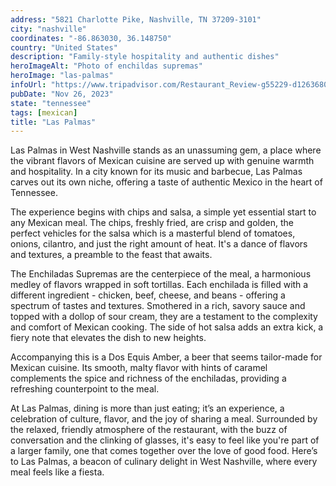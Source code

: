 ```yaml
---
address: "5821 Charlotte Pike, Nashville, TN 37209-3101"
city: "nashville"
coordinates: "-86.863030, 36.148750"
country: "United States"
description: "Family-style hospitality and authentic dishes"
heroImageAlt: "Photo of enchildas supremas"
heroImage: "las-palmas"
infoUrl: "https://www.tripadvisor.com/Restaurant_Review-g55229-d12636807-Reviews-Las_Palmas_Mexican_Restaurante_Charlotte_Pike-Nashville_Davidson_County_Tennessee.html"
pubDate: "Nov 26, 2023"
state: "tennessee"
tags: [mexican]
title: "Las Palmas"
---
```


Las Palmas in West Nashville stands as an unassuming gem, a place where the vibrant flavors of Mexican cuisine are served up with genuine warmth and hospitality. In a city known for its music and barbecue, Las Palmas carves out its own niche, offering a taste of authentic Mexico in the heart of Tennessee.

The experience begins with chips and salsa, a simple yet essential start to any Mexican meal. The chips, freshly fried, are crisp and golden, the perfect vehicles for the salsa which is a masterful blend of tomatoes, onions, cilantro, and just the right amount of heat. It's a dance of flavors and textures, a preamble to the feast that awaits.

The Enchiladas Supremas are the centerpiece of the meal, a harmonious medley of flavors wrapped in soft tortillas. Each enchilada is filled with a different ingredient - chicken, beef, cheese, and beans - offering a spectrum of tastes and textures. Smothered in a rich, savory sauce and topped with a dollop of sour cream, they are a testament to the complexity and comfort of Mexican cooking. The side of hot salsa adds an extra kick, a fiery note that elevates the dish to new heights.

Accompanying this is a Dos Equis Amber, a beer that seems tailor-made for Mexican cuisine. Its smooth, malty flavor with hints of caramel complements the spice and richness of the enchiladas, providing a refreshing counterpoint to the meal.

At Las Palmas, dining is more than just eating; it’s an experience, a celebration of culture, flavor, and the joy of sharing a meal. Surrounded by the relaxed, friendly atmosphere of the restaurant, with the buzz of conversation and the clinking of glasses, it's easy to feel like you're part of a larger family, one that comes together over the love of good food. Here’s to Las Palmas, a beacon of culinary delight in West Nashville, where every meal feels like a fiesta.

